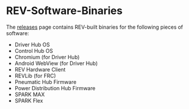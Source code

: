 # REV-Software-Binaries
The [releases](https://github.com/REVrobotics/REV-Software-Binaries/releases) page contains REV-built binaries for the following pieces of software:
* Driver Hub OS
* Control Hub OS
* Chromium (for Driver Hub)
* Android WebView (for Driver Hub)
* REV Hardware Client
* REVLib (for FRC)
* Pneumatic Hub Firmware
* Power Distribution Hub Firmware
* SPARK MAX
* SPARK Flex
